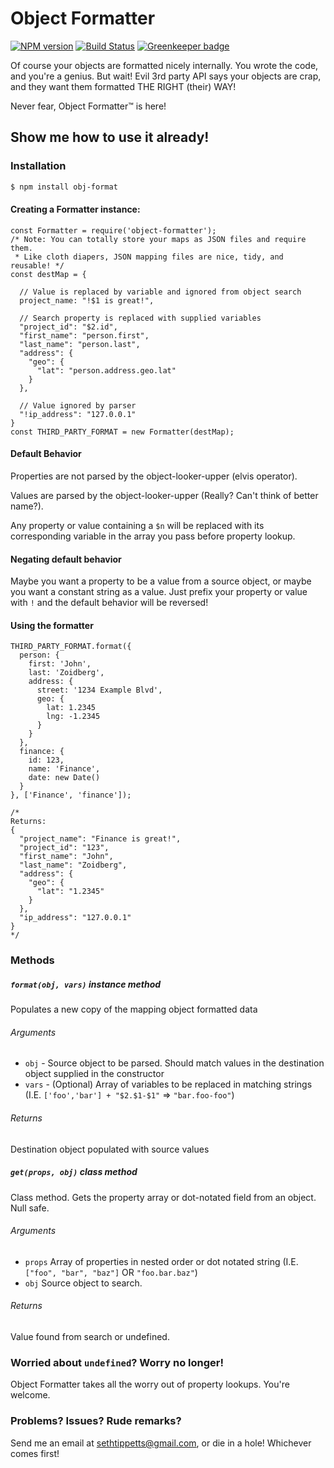# Object Formatter

[![NPM version](https://img.shields.io/npm/v/obj-format.svg)](https://www.npmjs.org/package/obj-format)
[![Build Status](https://travis-ci.org/mostcowbell/object-formatter.svg?branch=master)](https://travis-ci.org/mostcowbell/object-formatter)
[![Greenkeeper badge](https://badges.greenkeeper.io/mostcowbell/object-formatter.svg)](https://greenkeeper.io/)

Of course your objects are formatted nicely internally. You wrote the code, and you're a genius. But wait! Evil 3rd party API says your objects are crap, and they want them formatted THE RIGHT (their) WAY!

Never fear, Object Formatter™ is here!

## Show me how to use it already!

### Installation

```sh
$ npm install obj-format
```

#### Creating a Formatter instance:
```
const Formatter = require('object-formatter');
/* Note: You can totally store your maps as JSON files and require them.
 * Like cloth diapers, JSON mapping files are nice, tidy, and reusable! */
const destMap = {

  // Value is replaced by variable and ignored from object search
  project_name: "!$1 is great!",

  // Search property is replaced with supplied variables
  "project_id": "$2.id",
  "first_name": "person.first",
  "last_name": "person.last",
  "address": {
    "geo": {
      "lat": "person.address.geo.lat"
    }
  },

  // Value ignored by parser
  "!ip_address": "127.0.0.1"
}
const THIRD_PARTY_FORMAT = new Formatter(destMap);
```
#### Default Behavior

Properties are not parsed by the object-looker-upper (elvis operator).

Values are parsed by the object-looker-upper (Really? Can't think of better name?).

Any property or value containing a `$n` will be replaced with its corresponding variable in the array you pass before property lookup.

#### Negating default behavior

Maybe you want a property to be a value from a source object, or maybe you want a constant string as a value. Just prefix your property or value with `!` and the default behavior will be reversed!

#### Using the formatter
```
THIRD_PARTY_FORMAT.format({
  person: {
    first: 'John',
    last: 'Zoidberg',
    address: {
      street: '1234 Example Blvd',
      geo: {
        lat: 1.2345
        lng: -1.2345
      }
    }
  },
  finance: {
    id: 123,
    name: 'Finance',
    date: new Date()
  }
}, ['Finance', 'finance']);

/*
Returns:
{
  "project_name": "Finance is great!",
  "project_id": "123",
  "first_name": "John",
  "last_name": "Zoidberg",
  "address": {
    "geo": {
      "lat": "1.2345"
    }
  },
  "ip_address": "127.0.0.1"
}
*/
```

### Methods

##### `format(obj, vars)` _instance method_

Populates a new copy of the mapping object formatted data

###### Arguments
- `obj` - Source object to be parsed. Should match values in the destination object supplied in the constructor
- `vars` - (Optional) Array of variables to be replaced in matching strings (I.E. `['foo','bar'] + "$2.$1-$1"` => `"bar.foo-foo"`)

###### Returns
Destination object populated with source values

##### `get(props, obj)` _class method_
Class method. Gets the property array or dot-notated field from an object. Null safe.

###### Arguments
- `props`     Array of properties in nested order or dot notated string (I.E. `["foo", "bar", "baz"]` OR `"foo.bar.baz"`)
- `obj`       Source object to search.

###### Returns
Value found from search or undefined.

### Worried about `undefined`? Worry no longer!

Object Formatter takes all the worry out of property lookups. You're welcome.

### Problems? Issues? Rude remarks?
Send me an email at sethtippetts@gmail.com, or die in a hole! Whichever comes first!
